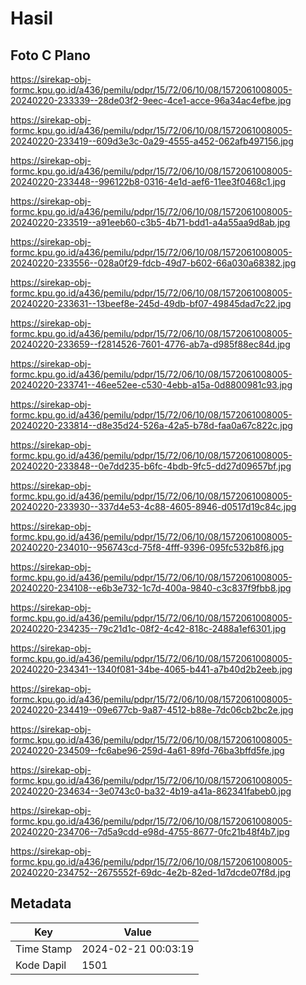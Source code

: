 # Hasil

## Foto C Plano

https://sirekap-obj-formc.kpu.go.id/a436/pemilu/pdpr/15/72/06/10/08/1572061008005-20240220-233339--28de03f2-9eec-4ce1-acce-96a34ac4efbe.jpg

https://sirekap-obj-formc.kpu.go.id/a436/pemilu/pdpr/15/72/06/10/08/1572061008005-20240220-233419--609d3e3c-0a29-4555-a452-062afb497156.jpg

https://sirekap-obj-formc.kpu.go.id/a436/pemilu/pdpr/15/72/06/10/08/1572061008005-20240220-233448--996122b8-0316-4e1d-aef6-11ee3f0468c1.jpg

https://sirekap-obj-formc.kpu.go.id/a436/pemilu/pdpr/15/72/06/10/08/1572061008005-20240220-233519--a91eeb60-c3b5-4b71-bdd1-a4a55aa9d8ab.jpg

https://sirekap-obj-formc.kpu.go.id/a436/pemilu/pdpr/15/72/06/10/08/1572061008005-20240220-233556--028a0f29-fdcb-49d7-b602-66a030a68382.jpg

https://sirekap-obj-formc.kpu.go.id/a436/pemilu/pdpr/15/72/06/10/08/1572061008005-20240220-233631--13beef8e-245d-49db-bf07-49845dad7c22.jpg

https://sirekap-obj-formc.kpu.go.id/a436/pemilu/pdpr/15/72/06/10/08/1572061008005-20240220-233659--f2814526-7601-4776-ab7a-d985f88ec84d.jpg

https://sirekap-obj-formc.kpu.go.id/a436/pemilu/pdpr/15/72/06/10/08/1572061008005-20240220-233741--46ee52ee-c530-4ebb-a15a-0d8800981c93.jpg

https://sirekap-obj-formc.kpu.go.id/a436/pemilu/pdpr/15/72/06/10/08/1572061008005-20240220-233814--d8e35d24-526a-42a5-b78d-faa0a67c822c.jpg

https://sirekap-obj-formc.kpu.go.id/a436/pemilu/pdpr/15/72/06/10/08/1572061008005-20240220-233848--0e7dd235-b6fc-4bdb-9fc5-dd27d09657bf.jpg

https://sirekap-obj-formc.kpu.go.id/a436/pemilu/pdpr/15/72/06/10/08/1572061008005-20240220-233930--337d4e53-4c88-4605-8946-d0517d19c84c.jpg

https://sirekap-obj-formc.kpu.go.id/a436/pemilu/pdpr/15/72/06/10/08/1572061008005-20240220-234010--956743cd-75f8-4fff-9396-095fc532b8f6.jpg

https://sirekap-obj-formc.kpu.go.id/a436/pemilu/pdpr/15/72/06/10/08/1572061008005-20240220-234108--e6b3e732-1c7d-400a-9840-c3c837f9fbb8.jpg

https://sirekap-obj-formc.kpu.go.id/a436/pemilu/pdpr/15/72/06/10/08/1572061008005-20240220-234235--79c21d1c-08f2-4c42-818c-2488a1ef6301.jpg

https://sirekap-obj-formc.kpu.go.id/a436/pemilu/pdpr/15/72/06/10/08/1572061008005-20240220-234341--1340f081-34be-4065-b441-a7b40d2b2eeb.jpg

https://sirekap-obj-formc.kpu.go.id/a436/pemilu/pdpr/15/72/06/10/08/1572061008005-20240220-234419--09e677cb-9a87-4512-b88e-7dc06cb2bc2e.jpg

https://sirekap-obj-formc.kpu.go.id/a436/pemilu/pdpr/15/72/06/10/08/1572061008005-20240220-234509--fc6abe96-259d-4a61-89fd-76ba3bffd5fe.jpg

https://sirekap-obj-formc.kpu.go.id/a436/pemilu/pdpr/15/72/06/10/08/1572061008005-20240220-234634--3e0743c0-ba32-4b19-a41a-862341fabeb0.jpg

https://sirekap-obj-formc.kpu.go.id/a436/pemilu/pdpr/15/72/06/10/08/1572061008005-20240220-234706--7d5a9cdd-e98d-4755-8677-0fc21b48f4b7.jpg

https://sirekap-obj-formc.kpu.go.id/a436/pemilu/pdpr/15/72/06/10/08/1572061008005-20240220-234752--2675552f-69dc-4e2b-82ed-1d7dcde07f8d.jpg


## Metadata

| Key        | Value               |
| ---------- | ------------------- |
| Time Stamp | 2024-02-21 00:03:19 |
| Kode Dapil | 1501                |



